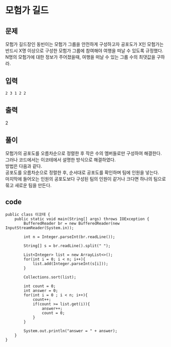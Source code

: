 # 모험가 길드

## 문제
모험가 길드장인 동빈이는 모험가 그룹을 안전하게 구성하고자 공포도가 X인 모험가는 반드시 X명 이상으로
구성한 모험가 그룹에 참여해야 여행을 떠날 수 있도록 규정했다.
N명의 모험가에 대한 정보가 주어졌을때, 여행을 떠날 수 있는 그룹 수의 최댓값을 구하라.


## 입력
```
2 3 1 2 2	
```
## 출력
2


## 풀이
모험가의 공포도를 오름차순으로 정렬한 후 작은 수의 멤버들로만 구성하여 해결한다.  
그러나 코드에서는 이코테에서 설명한 방식으로 해결하였다.  
방법은 다음과 같다.  
공포도를 오름차순으로 정렬한 후, 순서대로 공포도를 확인하며 팀에 인원을 넣는다.  
마지막에 들어오는 인원의 공포도보다 구성된 팀의 인원이 같거나 크다면 하나의 팀으로 묶고 새로운 팀을 만든다.

## code
```
public class 이코테 {
    public static void main(String[] args) throws IOException {
        BufferedReader br = new BufferedReader(new InputStreamReader(System.in));

        int n = Integer.parseInt(br.readLine());

        String[] s = br.readLine().split(" ");

        List<Integer> list = new ArrayList<>();
        for(int i = 0; i < n; i++){
            list.add(Integer.parseInt(s[i]));
        }

        Collections.sort(list);

        int count = 0;
        int answer = 0;
        for(int i = 0 ; i < n; i++){
            count++;
            if(count >= list.get(i)){
                answer++;
                count = 0;
            }
        }

        System.out.println("answer = " + answer);
    }
}

```
